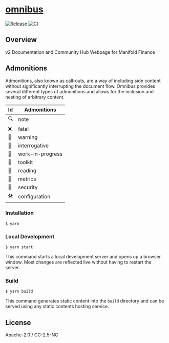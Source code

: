 # [omnibus](https://docs.manifoldfinance.com)

[![Release](https://github.com/manifoldfinance/omnibus/actions/workflows/release.yml/badge.svg)](https://github.com/manifoldfinance/omnibus/actions/workflows/release.yml)
[![CI](https://github.com/manifoldfinance/omnibus/actions/workflows/ci.yml/badge.svg)](https://github.com/manifoldfinance/omnibus/actions/workflows/ci.yml)

## Overview

v2 Documentation and Community Hub Webpage for Manifold Finance

## Admonitions

Admonitions, also known as call-outs, are a way of including side content without significantly interrupting the
document flow. Omnibus provides several different types of admonitions and allows for the inclusion and nesting of
arbitrary content.

| Id  | Admonitions      |
| --- | ---------------- |
| 🔍  | note             |
| ❌  | fatal            |
| 🚨  | warning          |
| 🔮  | interrogative    |
| 🚧  | work-in-progress |
| 🧰  | toolkit          |
| 📖  | reading          |
| 🎯  | metrics          |
| 🔐  | security         |
| 🛠   | configuration    |

### Installation

```
$ yarn
```

### Local Development

```
$ yarn start
```

This command starts a local development server and opens up a browser window. Most changes are reflected live without
having to restart the server.

### Build

```
$ yarn build
```

This command generates static content into the `build` directory and can be served using any static contents hosting
service.

## License

Apache-2.0 / CC-2.5-NC
